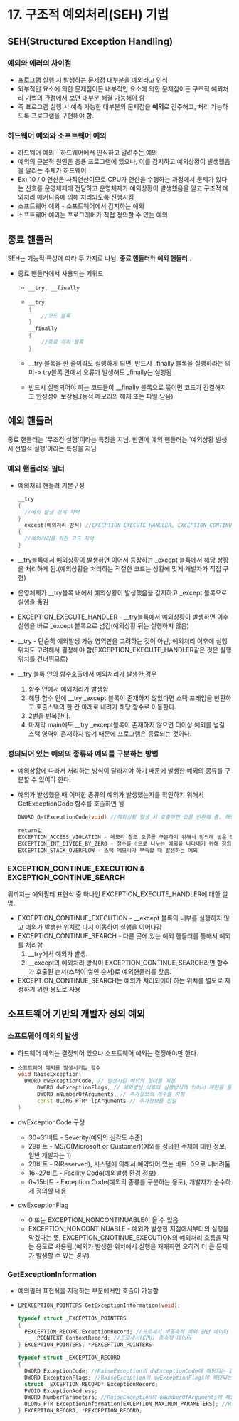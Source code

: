 # 17. 구조적 예외처리(SEH) 기법

## SEH(Structured Exception Handling)

### 예외와 에러의 차이점

- 프로그램 실행 시 발생하는 문제점 대부분을 예외라고 인식
- 외부적인 요소에 의한 문제점이든 내부적인 요소에 의한 문제점이든 구조적 예외처리 기법의 관점에서 보면 대부분 해결 가능해야 함
- 즉 프로그램 실행 시 예측 가능한 대부분의 문제점을 **예외**로 간주해고, 처리 가능하도록 프로그램을 구현해야 함.

### 하드웨어 예외와 소프트웨어 예외

- 하드웨어 예외 - 하드웨어에서 인식하고 알려주는 예외
- 예외의 근본적 원인은 응용 프로그램에 있으나, 이를 감지하고 예외상황이 발생했음을 알리는 주체가 하드웨어
- Ex) 10 / 0 연산은 사칙연산이므로 CPU가 연산을 수행하는 과정에서 문제가 있다는 신호를 운영체제에 전달하고 운영체제가 예외상황이 발생했음을 알고 구조적 예외처리 매커니즘에 의해 처리되도록 진행시킴
- 소프트웨어 예외 - 소프트웨어에서 감지하는 예외
- 소프트웨어 예외는 프로그래머가 직접 정의할 수 있는 예외



## 종료 핸들러

SEH는 기능적 특성에 따라 두 가지로 나뉨. **종료 핸들러**와 **예외 핸들러**..

- 종료 핸들러에서 사용되는 키워드

  - ```c
    __try, __finally
    ```

  - ```c++
    __try
    {
    	//코드 블록
    }
    __finally
    {
    	//종료 처리 블록
    }
    ```

  - __try 블록을 한 줄이라도 실행하게 되면, 반드시 _finally 블록을 실행하라는 의미-> try블록 안에서 오류가 발생해도 _finally는 실행됨

  - 반드시 실행되어야 하는 코드들이 __finally 블록으로 묶이면 코드가 간결해지고 안정성이 보장됨.(동적 메모리의 해제 또는 파일 닫음)



## 예외 핸들러

종료 핸들러는 '무조건 실행'이라는 특징을 지님. 반면에 예외 핸들러는 '예외상황 발생 시 선별적 실행'이라는 특징을 지님

### 예외 핸들러와 필터

- 예외처리 핸들러 기본구성

  ```c++
  __try
  {
  	//예외 발생 경계 지역
  }
  __except(예외처리 방식) //EXCEPTION_EXECUTE_HANDLER, EXCEPTION_CONTINUE_EXECUTION, EXCEPTION_CONTINUE_SEARCH
  {
  	//예외처리를 위한 코드 지역
  }
  ```

- __try블록에서 예외상황이 발생하면 이어서 등장하는 _except 블록에서 해당 상황을 처리하게 됨.(예외상황을 처리하는 적절한 코드는 상황에 맞게 개발자가 직접 구현)

- 운영체제가 __try블록 내에서 예외상황이 발생했음을 감지하고 _except 블록으로 실행을 옮김

- EXCEPTION_EXECUTE_HANDLER - __try블록에서 예외상황이 발생하면 이후 실행을 바로 _except 블록으로 넘김(예외상황 뒤는 실행하지 않음)

- __try - 단순히 예외발생 가능 영역만을 고려하는 것이 아닌, 예외처리 이후에 실행위치도 고려해서 결정해야 함(EXCEPTION_EXECUTE_HANDLER같은 것은 실행위치를 건너뛰므로)

- __try 블록 안의 함수호출에서 예외처리가 발생한 경우

  1. 함수 안에서 예외처리가 발생함
  2. 해당 함수 안에 __try _except 블록이 존재하지 않았다면 스택 프레임을 반환하고 호출스택의 한 칸 아래로 내려가 해당 함수로 이동한다.
  3. 2번을 반복한다.
  4. 마지막 main에도 __try _except블록이 존재하지 않으면 더이상 예외를 넘길 스택 영역이 존재하지 않기 때문에 프로그램은 종료되는 것이다.

### 정의되어 있는 예외의 종류와 예외를 구분하는 방법

- 예외상황에 따라서 처리하는 방식이 달라져야 하기 때문에 발생한 예외의 종류를 구분할 수 있어야 한다.

- 예외가 발생했을 때 어떠한 종류의 예외가 발생했는지를 학인하기 위해서 GetExceptionCode 함수를 호출하면 됨

  ```C++
  DWORD GetExceptionCode(void) //예외상황 발생 시 호출하면 값을 반환해 줌. 해당 값을 통해서 발생한 예외 정보를 얻을 수 있음
    
  return값
  EXCEPTION_ACCESS_VIOLATION - 메모리 참조 오류를 구분하기 위해서 정의해 놓은 정수값
  EXCEPTION_INT_DIVIDE_BY_ZERO - 정수를 0으로 나누는 예외를 나타내기 위해 정의해놓은 정수값
  EXCEPTION_STACK_OVERFLOW - 스택 메모리가 부족할 때 발생하는 예외
  ```

### EXCEPTION_CONTINUE_EXECUTION & EXCEPTION_CONTINUE_SEARCH

위까지는 예외필터 표현식 중 하나인 EXCEPTION_EXECUTE_HANDLER에 대한 설명.

- EXCEPTION_CONTINUE_EXECUTION -  __except 블록의 내부를 실행하지 않고 예외가 발생한 위치로 다시 이동하여 실행을 이어나감
- EXCEPTION_CONTINUE_SEARCH - 다른 곳에 있는 예외 핸들러를 통해서 예외를 처리함
  1. __try에서 예외가 발생.
  2. __except의 예외처리 방식이 EXCEPTION_CONTINUE_SEARCH라면 함수가 호출된 순서(스택이 쌓인 순서)로 예외핸들러를 찾음.
- EXCEPTION_CONTINUE_SEARCH는 예외가 처리되어야 하는 위치를 별도로 지정하기 위한 용도로 사용



## 소프트웨어 기반의 개발자 정의 예외

### 소프트웨어 예외의 발생

- 하드웨어 예외는 결정되어 있으나 소프트웨어 예외는 결정해야만 한다.

- ```c++
  소프트웨어 예외를 발생시키는 함수
  void RaiseException(
  	DWORD dwExceptionCode, // 발생시킬 예외의 형태를 지정
    	DWORD dwExceptionFlags, // 예외발생 이후의 실행방식에 있어서 제한을 둘 때 사용
    	DWORD nNumberOfArguments, // 추가정보의 개수를 지정
    	const ULONG_PTR* lpArguments // 추가정보를 전달
  )
  ```

- dwExceptionCode 구성

  - 30~31비트 - Severity(예외의 심각도 수준)
  - 29비트 - MS/C(Microsoft or Customer)(예외를 정의한 주체에 대한 정보, 일반 개발자는 1)
  - 28비트 - R(Reserved), 시스템에 의해서 예약되어 있는 비트. 0으로 내버려둠
  - 16~27비트 - Facility Code(예외발생 환경 정보)
  - 0~15비트 - Exception Code(예외의 종류를 구분하는 용도), 개발자가 순수하게 정의할 내용

- dwExceptionFlag

  - 0 또는 EXCEPTION_NONCONTINUABLE이 올 수 있음
  - EXCEPTION_NONCONTINUABLE - 예외가 발생한 지점에서부터의 실행을 막겠다는 뜻, EXCEPTION_CNOTINUE_EXECUTION의 예외처리 흐름을 막는 용도로 사용됨.(예외가 발생한 위치에서 실행을 재개하면 오히려 더 큰 문제가 발생할 수 있는 경우)

### GetExceptionInformation

- 예외필터 표현식을 지정하는 부분에서만 호출이 가능함

- ```c++
  LPEXCEPTION_POINTERS GetExceptionInformation(void);

  typedef struct _EXCEPTION_POINTERS
  {
  	PEXCEPTION_RECORD ExceptionRecord; //프로세서 비종속적 예외 관련 데이터
    	PCONTEXT ContextRecord; //프로세서(CPU) 종속적 데이터
  } EXCEPTION_POINTERS, *PEXCEPTION_POINTERS

  typedef struct _EXCEPTION_RECORD
  {
    DWORD ExceptionCode; //RaiseException의 dwExceptionCode에 해당되는 값이 채워짐
    DWORD ExceptionFlags; //RaiseException의 dwExceptionFlags에 해당되는 값이 채워짐
    struct _EXCEPTION_RECORD* ExceptionRecord;
    PVOID ExceptionAddress;
    DWORD NumberParameters; //RaiseException의 nNumberOfArguments에 해당되는 값이 채워짐
    ULONG_PTR ExceptionInformation[EXCEPTION_MAXIMUM_PARAMETERS]; //RaiseException의 lpArguments에 해당하는 값이 채워짐
  } EXCEPTION_RECORD, *PEXCEPTION_RECORD;
  ```